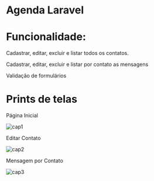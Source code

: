 # Agenda Laravel


# Funcionalidade:

Cadastrar, editar, excluir e listar todos os contatos.

Cadastrar, editar, excluir e listar por contato as mensagens

Validação de formulários

# Prints de telas

Página Inicial

![cap1](https://user-images.githubusercontent.com/36732444/61420324-4b39eb00-a8d8-11e9-842c-35c7c0a0d4e5.PNG)



Editar Contato

![cap2](https://user-images.githubusercontent.com/36732444/61420325-4b39eb00-a8d8-11e9-9ffd-cbee476441f6.PNG)



Mensagem por Contato

![cap3](https://user-images.githubusercontent.com/36732444/61420326-4bd28180-a8d8-11e9-9b5b-692a59cee3c7.PNG)
